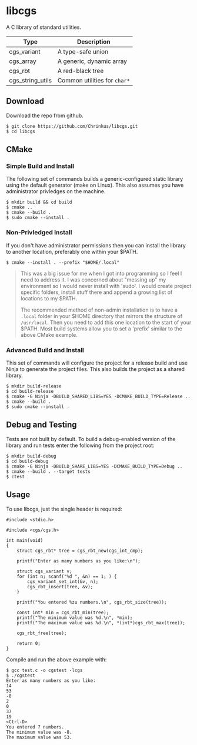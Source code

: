 # libcgs

A C library of standard utilities.

|Type|Description|
|----|-----------|
|cgs\_variant|A type-safe union|
|cgs\_array|A generic, dynamic array|
|cgs\_rbt|A red-black tree|
|cgs\_string\_utils|Common utilities for `char*`|

## Download

Download the repo from github.

```
$ git clone https://github.com/Chrinkus/libcgs.git
$ cd libcgs
```

## CMake

### Simple Build and Install

The following set of commands builds a generic-configured static library using the default generator (make on Linux). This also assumes you have administrator privledges on the machine.

```
$ mkdir build && cd build
$ cmake ..
$ cmake --build .
$ sudo cmake --install .
```

### Non-Privledged Install

If you don't have administrator permissions then you can install the library to another location, preferably one within your $PATH.

```
$ cmake --install . --prefix "$HOME/.local"
```

> This was a big issue for me when I got into programming so I feel I need to address it. I was concerned about "messing up" my environment so I would never install with 'sudo'. I would create project specific folders, install stuff there and append a growing list of locations to my $PATH.
>
> The recommended method of non-admin installation is to have a `.local` folder in your $HOME directory that mirrors the structure of `/usr/local`. Then you need to add this one location to the start of your $PATH. Most build systems allow you to set a 'prefix' similar to the above CMake example.

### Advanced Build and Install

This set of commands will configure the project for a release build and use Ninja to generate the project files. This also builds the project as a shared library.

```
$ mkdir build-release
$ cd build-release
$ cmake -G Ninja -DBUILD_SHARED_LIBS=YES -DCMAKE_BUILD_TYPE=Release ..
$ cmake --build .
$ sudo cmake --install .
```

## Debug and Testing

Tests are not built by default. To build a debug-enabled version of the library and run tests enter the following from the project root:

```
$ mkdir build-debug
$ cd build-debug
$ cmake -G Ninja -DBUILD_SHARE_LIBS=YES -DCMAKE_BUILD_TYPE=Debug ..
$ cmake --build . --target tests
$ ctest
```

## Usage

To use libcgs, just the single header is required:
```
#include <stdio.h>

#include <cgs/cgs.h>

int main(void)
{
	struct cgs_rbt* tree = cgs_rbt_new(cgs_int_cmp);

	printf("Enter as many numbers as you like:\n");

	struct cgs_variant v;
	for (int n; scanf("%d ", &n) == 1; ) {
		cgs_variant_set_int(&v, n);
		cgs_rbt_insert(tree, &v);
	}

	printf("You entered %zu numbers.\n", cgs_rbt_size(tree));

	const int* min = cgs_rbt_min(tree);
	printf("The minimum value was %d.\n", *min);
	printf("The maximum value was %d.\n", *(int*)cgs_rbt_max(tree));

	cgs_rbt_free(tree);

	return 0;
}
```

Compile and run the above example with:
```
$ gcc test.c -o cgstest -lcgs
$ ./cgstest
Enter as many numbers as you like:
14
53
-8
2
0
37
19
<Ctrl-D>
You entered 7 numbers.
The minimum value was -8.
The maximum value was 53.
```
